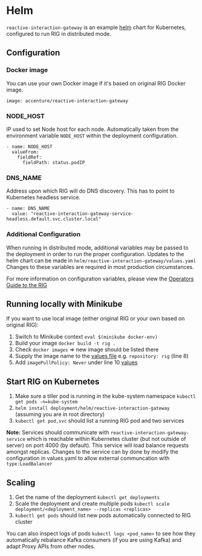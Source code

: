 # Helm

`reactive-interaction-gateway` is an example [helm](https://helm.sh/) chart for Kubernetes, configured to run RIG in distributed mode.

## Configuration

### Docker image

You can use your own Docker image if it's based on original RIG Docker image.

```
image: accenture/reactive-interaction-gateway
```

### NODE_HOST

IP used to set Node host for each node. Automatically taken from the environment variable ```NODE_HOST``` within the deployment configuration.

```
- name: NODE_HOST
  valueFrom:
    fieldRef:
      fieldPath: status.podIP
```

### DNS_NAME

Address upon which RIG will do DNS discovery. This has to point to Kubernetes headless service.

```
- name: DNS_NAME
  value: "reactive-interaction-gateway-service-headless.default.svc.cluster.local"
```

### Additional Configuration
When running in distributed mode, additional variables may be passed to the deployment in order to run the proper configuration. Updates to the helm chart can be made in ```helm/reactive-interaction-gateway/values.yaml```
Changes to these variables are required in most production circumstances.

For more information on configuration variables, please view the [Operators Guide to the RIG](https://accenture.github.io/reactive-interaction-gateway/docs/rig-ops-guide.html)

## Running locally with Minikube

If you want to use local image (either original RIG or your own based on original RIG):

1. Switch to Minikube context `eval $(minikube docker-env)`
1. Build your image `docker build -t rig .`
1. Check `docker images` => new image should be listed there
1. Supply the image name to the [values file](reactive-interaction-gateway/values.yaml) e.g. `repository: rig` (line 8)
1. Add `imagePullPolicy: Never` under line 10 [values](reactive-interaction-gateway/values.yaml)


## Start RIG on Kubernetes
1.  Make sure a tiller pod is running in the kube-system namespace ```kubectl get pods -n=kube-system```
1. `helm install deployment/helm/reactive-interaction-gateway` (assuming you are in root directory)
1. `kubectl get pod,svc` should list a running RIG pod and two services

**Note:** Services should communicate with `reactive-interaction-gateway-service` which is reachable within Kubernetes cluster (but not outside of server) on port 4000 (by default). This service will load balance requests amongst replicas. Changes to the service can by done by modify the configuration in values.yaml to allow external communcation with ``` type:LoadBalancer```

## Scaling
1. Get the name of the deployment ```kubectl get deployments```
1. Scale the deployment and create multiple pods ```kubectl scale deployment/<deployment_name> --replicas <replicas>```
1. ```kubectl get pods``` should list new pods automatically connected to RIG cluster

You can also inspect logs of pods ```kubectl logs <pod_name>``` to see how they automatically rebalance Kafka consumers (if you are using Kafka) and adapt Proxy APIs from other nodes.
